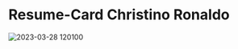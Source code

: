 # Resume-Card Christino Ronaldo
![2023-03-28 120100](https://user-images.githubusercontent.com/125591063/228185607-ef2e3769-a596-4248-b8d9-d69c498b854d.jpg)
